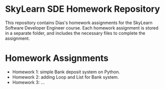 # SkyLearn SDE Homework Repository
This repository contains Dias's homework assignments for the SkyLearn Software Developer Engineer course. Each homework assignment is stored in a separate folder, and includes the necessary files to complete the assignment.

# Homework Assignments
- Homework 1: simple Bank deposit system on Python.
- Homework 2: adding Loop and List for Bank system.
- Homework 3: ...
